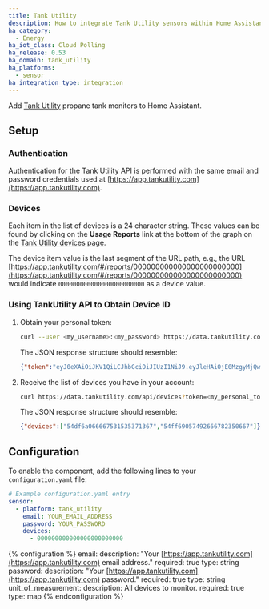 ```yaml
---
title: Tank Utility
description: How to integrate Tank Utility sensors within Home Assistant.
ha_category:
  - Energy
ha_iot_class: Cloud Polling
ha_release: 0.53
ha_domain: tank_utility
ha_platforms:
  - sensor
ha_integration_type: integration
---
```


Add [Tank Utility](https://www.tankutility.com/) propane tank monitors to Home Assistant.

## Setup

### Authentication

Authentication for the Tank Utility API is performed with the same email and password credentials used at [https://app.tankutility.com](https://app.tankutility.com).

### Devices

Each item in the list of devices is a 24 character string. These values can be found by clicking on the **Usage Reports** link at the bottom of the graph on the [Tank Utility devices page](https://app.tankutility.com/#/devices).

The device item value is the last segment of the URL path, e.g., the URL
[https://app.tankutility.com/#/reports/000000000000000000000000](https://app.tankutility.com/#/reports/000000000000000000000000) would indicate `000000000000000000000000` as a device value.

### Using TankUtility API to Obtain Device ID

1. Obtain your personal token:

   ```bash
   curl --user <my_username>:<my_password> https://data.tankutility.com/api/getToken`
   ```

   The JSON response structure should resemble:
   
   ```json
   {"token":"eyJ0eXAiOiJKV1QiLCJhbGciOiJIUzI1NiJ9.eyJleHAiOjE0MzgyMjQwODE0NjIsInYiOjAsImQiOnsidWleejoic2ltcGxlbG9naW46MzM1In0sImlhdCI6wwDIyMzk5NX0.kbYzxRtbGB2ke3IBgQTVMNQprHOWJZFgQQnPK6Wyas4"}
   ```

2. Receive the list of devices you have in your account:

   ```bash
   curl https://data.tankutility.com/api/devices?token=<my_personal_token>
   ```

   The JSON response structure should resemble:

   ```json
   {"devices":["54df6a066667531535371367","54ff69057492666782350667"]}
   ```

## Configuration

To enable the component, add the following lines to your `configuration.yaml` file:

```yaml
# Example configuration.yaml entry
sensor:
  - platform: tank_utility
    email: YOUR_EMAIL_ADDRESS
    password: YOUR_PASSWORD
    devices:
      - 000000000000000000000000
```

{% configuration %}
email:
  description: "Your [https://app.tankutility.com](https://app.tankutility.com) email address."
  required: true
  type: string
password:
  description: "Your [https://app.tankutility.com](https://app.tankutility.com) password."
  required: true
  type: string
unit_of_measurement:
  description: All devices to monitor.
  required: true
  type: map
{% endconfiguration %}
